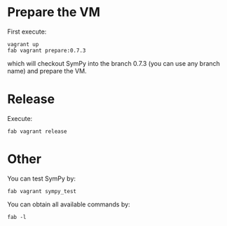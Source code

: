 # Prepare the VM

First execute:

    vagrant up
    fab vagrant prepare:0.7.3

which will checkout SymPy into the branch 0.7.3 (you can use any branch name)
and prepare the VM.

# Release

Execute:

    fab vagrant release

# Other

You can test SymPy by:

    fab vagrant sympy_test

You can obtain all available commands by:

    fab -l
